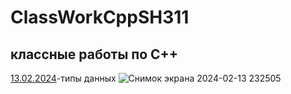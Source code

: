 # ClassWorkCppSH311
## классные работы по C++
[13.02.2024](13.02.2024)-типы данных
![Снимок экрана 2024-02-13 232505](https://github.com/KorzhovMatvei/ClassWorkCppSH311/assets/159914237/63cb9f43-6013-4230-989a-8f9321c543b9)
